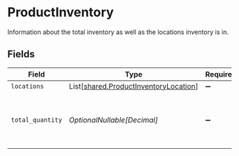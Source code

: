 # ProductInventory

Information about the total inventory as well as the locations inventory is in.


## Fields

| Field                                                                                    | Type                                                                                     | Required                                                                                 | Description                                                                              |
| ---------------------------------------------------------------------------------------- | ---------------------------------------------------------------------------------------- | ---------------------------------------------------------------------------------------- | ---------------------------------------------------------------------------------------- |
| `locations`                                                                              | List[[shared.ProductInventoryLocation](../../models/shared/productinventorylocation.md)] | :heavy_minus_sign:                                                                       | N/A                                                                                      |
| `total_quantity`                                                                         | *OptionalNullable[Decimal]*                                                              | :heavy_minus_sign:                                                                       | The total quantity of stock remaining across locations.                                  |